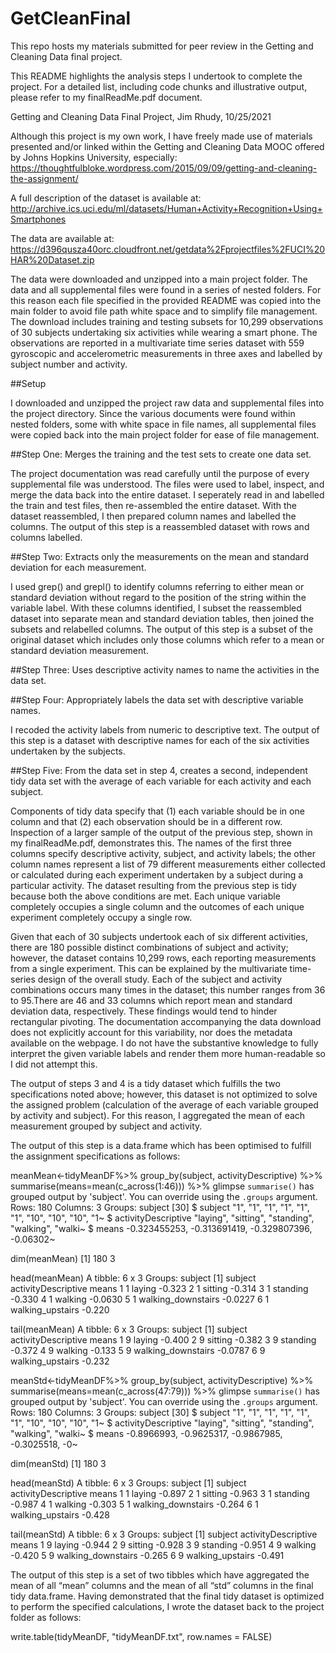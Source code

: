 # GetCleanFinal
This repo hosts my materials submitted for peer review in the Getting and Cleaning Data final project.

This README highlights the analysis steps I undertook to complete the project. For a detailed list, including code chunks and illustrative output, please refer to my finalReadMe.pdf document.

Getting and Cleaning Data Final Project, Jim Rhudy, 10/25/2021

Although this project is my own work, I have freely made use of materials presented and/or linked within the Getting and Cleaning Data MOOC offered by Johns Hopkins University, especially: https://thoughtfulbloke.wordpress.com/2015/09/09/getting-and-cleaning-the-assignment/

A full description of the dataset is available at: http://archive.ics.uci.edu/ml/datasets/Human+Activity+Recognition+Using+Smartphones

The data are available at: https://d396qusza40orc.cloudfront.net/getdata%2Fprojectfiles%2FUCI%20HAR%20Dataset.zip

The data were downloaded and unzipped into a main project folder. The data and all supplemental files were found in a series of nested folders. For this reason each file specified in the provided README was copied into the main folder to avoid file path white space and to simplify file management. The download includes training and testing subsets for 10,299 observations of 30 subjects undertaking six activities while wearing a smart phone. The observations are reported in a multivariate time series dataset with 559 gyroscopic and accelerometric measurements in three axes and labelled by subject number and activity.

##Setup

I downloaded and unzipped the project raw data and supplemental files into the project directory. Since the various documents were found within nested folders, some with white space in file names, all supplemental files were copied back into the main project folder for ease of file management.

##Step One: Merges the training and the test sets to create one data set.

The project documentation was read carefully until the purpose of every supplemental file was understood. The files were used to label, inspect, and merge the data back into the entire dataset. I seperately read in and labelled the train and test files, then re-assembled the entire dataset. With the dataset reassembled, I then prepared column names and labelled the columns. The output of this step is a reassembled dataset with rows and columns labelled.

##Step Two: Extracts only the measurements on the mean and standard deviation for each measurement.

I used grep() and grepl() to identify columns referring to either mean or standard deviation without regard to the position of the string within the variable label. With these columns identified, I subset the reassembled dataset into separate mean and standard deviation tables, then joined the subsets and relabelled columns. The output of this step is a subset of the original dataset which includes only those columns which refer to a mean or standard deviation measurement.

##Step Three: Uses descriptive activity names to name the activities in the data set.

##Step Four: Appropriately labels the data set with descriptive variable names.

I recoded the activity labels from numeric to descriptive text. The output of this step is a dataset with descriptive names for each of the six activities undertaken by the subjects.

##Step Five: From the data set in step 4, creates a second, independent tidy data set with the average of each variable for each activity and each subject.

Components of tidy data specify that (1) each variable should be in one column and that (2) each observation should be in a different row. Inspection of a larger sample of the output of the previous step, shown in my finalReadMe.pdf, demonstrates this. The names of the first three columns specify descriptive activity, subject, and activity labels; the other column names represent a list of 79 different measurements either collected or calculated during each experiment undertaken by a subject during a particular activity. The dataset resulting from the previous step is tidy because both the above conditions are met. Each unique variable completely occupies a single column and the outcomes of each unique experiment completely occupy a single row.

Given that each of 30 subjects undertook each of six different activities, there are 180 possible distinct combinations of subject and activity; however, the dataset contains 10,299 rows, each reporting measurements from a single experiment. This can be explained by the multivariate time-series design of the overall study. Each of the subject and activity combinations occurs many times in the dataset; this number ranges from 36 to 95.There are 46 and 33 columns which report mean and standard deviation data, respectively. These findings would tend to hinder rectangular pivoting. The documentation accompanying the data download does not explicitly account for this variability, nor does the metadata available on the webpage. I do not have the substantive knowledge to fully interpret the given variable labels and render them more human-readable so I did not attempt this.
 
The output of steps 3 and 4 is a tidy dataset which fulfills the two specifications noted above; however, this dataset is not optimized to solve the assigned problem (calculation of the average of each variable grouped by activity and subject). For this reason, I aggregated the mean of each measurement grouped by subject and activity.
                          
The output of this step is a data.frame which has been optimised to fulfill the assignment specifications as follows:

meanMean<-tidyMeanDF%>%
  group_by(subject, activityDescriptive) %>%
  summarise(means=mean(c_across(1:46))) %>%
  glimpse
 `summarise()` has grouped output by 'subject'. You can override using the `.groups` argument.
 Rows: 180
 Columns: 3
 Groups: subject [30]
 $ subject             <chr> "1", "1", "1", "1", "1", "1", "10", "10", "10", "1~
 $ activityDescriptive <chr> "laying", "sitting", "standing", "walking", "walki~
 $ means               <dbl> -0.323455253, -0.313691419, -0.329807396, -0.06302~
 
dim(meanMean)
 [1] 180   3
 
head(meanMean)
 A tibble: 6 x 3
 Groups:   subject [1]
   subject activityDescriptive   means
   <chr>   <chr>                 <dbl>
 1 1       laying              -0.323 
 2 1       sitting             -0.314 
 3 1       standing            -0.330 
 4 1       walking             -0.0630
 5 1       walking_downstairs  -0.0227
 6 1       walking_upstairs    -0.220
    
tail(meanMean)
 A tibble: 6 x 3
  Groups:   subject [1]
   subject activityDescriptive   means
   <chr>   <chr>                 <dbl>
 1 9       laying              -0.400 
 2 9       sitting             -0.382 
 3 9       standing            -0.372 
 4 9       walking             -0.133 
 5 9       walking_downstairs  -0.0787
 6 9       walking_upstairs    -0.232
    
meanStd<-tidyMeanDF%>%
  group_by(subject, activityDescriptive) %>%
  summarise(means=mean(c_across(47:79))) %>%
  glimpse
 `summarise()` has grouped output by 'subject'. You can override using the `.groups` argument.
 Rows: 180
 Columns: 3
 Groups: subject [30]
 $ subject             <chr> "1", "1", "1", "1", "1", "1", "10", "10", "10", "1~
 $ activityDescriptive <chr> "laying", "sitting", "standing", "walking", "walki~
 $ means               <dbl> -0.8966993, -0.9625317, -0.9867985, -0.3025518, -0~
    
dim(meanStd)
 [1] 180   3
    
head(meanStd)
 A tibble: 6 x 3
 Groups:   subject [1]
   subject activityDescriptive  means
   <chr>   <chr>                <dbl>
 1 1       laying              -0.897
 2 1       sitting             -0.963
 3 1       standing            -0.987
 4 1       walking             -0.303
 5 1       walking_downstairs  -0.264
 6 1       walking_upstairs    -0.428
    
tail(meanStd)
 A tibble: 6 x 3
 Groups:   subject [1]
   subject activityDescriptive  means
   <chr>   <chr>                <dbl>
 1 9       laying              -0.944
 2 9       sitting             -0.928
 3 9       standing            -0.951
 4 9       walking             -0.420
 5 9       walking_downstairs  -0.265
 6 9       walking_upstairs    -0.491
    
The output of this step is a set of two tibbles which have aggregated the mean of all “mean” columns and the mean of all “std” columns in the final tidy data.frame. Having demonstrated that the final tidy dataset is optimized to perform the specified calculations, I wrote the dataset back to the project folder as follows:

write.table(tidyMeanDF, "tidyMeanDF.txt", row.names = FALSE)
